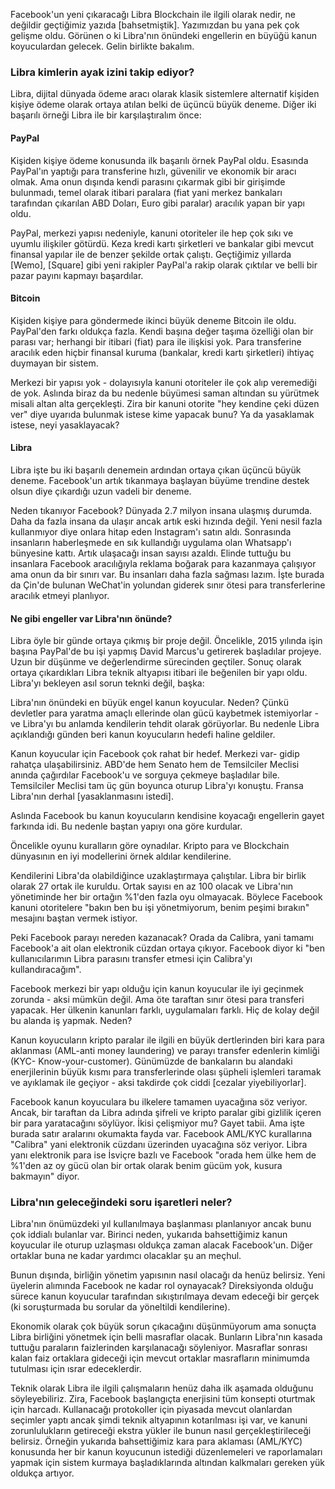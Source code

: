 Facebook'un yeni çıkaracağı Libra Blockchain ile ilgili olarak nedir, ne değildir geçtiğimiz yazıda [bahsetmiştik]. Yazımızdan bu yana pek çok gelişme oldu. Görünen o ki Libra'nın önündeki engellerin en büyüğü kanun koyuculardan gelecek. Gelin birlikte bakalım. 

### Libra kimlerin ayak izini takip ediyor?

Libra, dijital dünyada ödeme aracı olarak klasik sistemlere alternatif kişiden kişiye ödeme olarak ortaya atılan belki de üçüncü büyük deneme. Diğer iki başarılı örneği Libra ile bir karşılaştıralım önce: 

#### PayPal

Kişiden kişiye ödeme konusunda ilk başarılı örnek PayPal oldu. Esasında PayPal'ın yaptığı para transferine hızlı, güvenilir ve ekonomik bir aracı olmak. Ama onun dışında kendi parasını çıkarmak gibi bir girişimde bulunmadı, temel olarak itibari paralara (fiat yani merkez bankaları tarafından çıkarılan ABD Doları, Euro gibi paralar) aracılık yapan bir yapı oldu. 

PayPal, merkezi yapısı nedeniyle, kanuni otoriteler ile hep çok sıkı ve uyumlu ilişkiler götürdü. Keza kredi kartı şirketleri ve bankalar gibi mevcut finansal yapılar ile de benzer şekilde ortak çalıştı. Geçtiğimiz yıllarda [Wemo], [Square] gibi yeni rakipler PayPal'a rakip olarak çıktılar ve belli bir pazar payını kapmayı başardılar. 

#### Bitcoin

Kişiden kişiye para göndermede ikinci büyük deneme Bitcoin ile oldu. PayPal'den farkı oldukça fazla. Kendi başına değer taşıma özelliği olan bir parası var; herhangi bir itibari (fiat) para ile ilişkisi yok. Para transferine aracılık eden hiçbir finansal kuruma (bankalar, kredi kartı şirketleri) ihtiyaç duymayan bir sistem. 

Merkezi bir yapısı yok - dolayısıyla kanuni otoriteler ile çok alıp veremediği de yok. Aslında biraz da bu nedenle büyümesi saman altından su yürütmek misali altan alta gerçekleşti. Zira bir kanuni otorite "hey kendine çeki düzen ver" diye uyarıda bulunmak istese kime yapacak bunu? Ya da yasaklamak istese, neyi yasaklayacak? 

#### Libra

Libra işte bu iki başarılı denemein ardından ortaya çıkan üçüncü büyük deneme. Facebook'un artık tıkanmaya başlayan büyüme trendine destek olsun diye çıkardığı uzun vadeli bir deneme. 

Neden tıkanıyor Facebook? Dünyada 2.7 milyon insana ulaşmış durumda. Daha da fazla insana da ulaşır ancak artık eski hızında değil. Yeni nesil fazla kullanmıyor diye onlara hitap eden Instagram'ı satın aldı. Sonrasında insanların haberleşmede en sık kullandığı uygulama olan Whatsapp'ı bünyesine kattı. Artık ulaşacağı insan sayısı azaldı. Elinde tuttuğu bu insanlara Facebook aracılığıyla reklama boğarak para kazanmaya çalışıyor ama onun da bir sınırı var. Bu insanları daha fazla sağması lazım. İşte burada da Çin'de bulunan WeChat'in yolundan giderek sınır ötesi para transferlerine aracılık etmeyi planlıyor. 

#### Ne gibi engeller var Libra'nın önünde?

Libra öyle bir günde ortaya çıkmış bir proje değil. Öncelikle, 2015 yılında işin başına PayPal'de bu işi yapmış David Marcus'u getirerek başladılar projeye. Uzun bir düşünme ve değerlendirme sürecinden geçtiler. Sonuç olarak ortaya çıkardıkları Libra teknik altyapısı itibari ile beğenilen bir yapı oldu. Libra'yı bekleyen asıl sorun teknki değil, başka:  

Libra'nın önündeki en büyük engel kanun koyucular. Neden? Çünkü devletler para yaratma amaçlı ellerinde olan gücü kaybetmek istemiyorlar - ve Libra'yı bu anlamda kendilerin tehdit olarak görüyorlar. Bu nedenle Libra açıklandığı günden beri kanun koyucuların hedefi haline geldiler. 

Kanun koyucular için Facebook çok rahat bir hedef. Merkezi var- gidip rahatça ulaşabilirsiniz. ABD'de hem Senato hem de Temsilciler Meclisi anında çağırdılar Facebook'u ve sorguya çekmeye başladılar bile. Temsilciler Meclisi tam üç gün boyunca oturup  Libra'yı konuştu. Fransa Libra'nın derhal [yasaklanmasını istedi]. 

Aslında Facebook bu kanun koyucuların kendisine koyacağı engellerin gayet farkında idi. Bu nedenle baştan yapıyı ona göre kurdular. 

Öncelikle oyunu kuralların göre oynadılar. Kripto para ve Blockchain dünyasının en iyi modellerini örnek aldılar kendilerine. 

Kendilerini Libra'da olabildiğince uzaklaştırmaya çalıştılar. Libra bir birlik olarak 27 ortak ile kuruldu. Ortak sayısı en az 100 olacak ve Libra'nın yönetiminde her bir ortağın %1'den fazla oyu olmayacak. Böylece Facebook kanuni otoritelere "bakın ben bu işi yönetmiyorum, benim peşimi bırakın" mesajını baştan vermek istiyor. 

Peki Facebook parayı nereden kazanacak? Orada da Calibra, yani tamamı Facebook'a ait olan elektronik cüzdan ortaya çıkıyor. Facebook diyor ki "ben kullanıcılarımın Libra parasını transfer etmesi için Calibra'yı kullandıracağım". 

Facebook merkezi bir yapı olduğu için kanun koyucular ile iyi geçinmek zorunda - aksi mümkün değil. Ama öte taraftan sınır ötesi para transferi yapacak. Her ülkenin kanunları farklı, uygulamaları farklı. Hiç de kolay değil bu alanda iş yapmak. Neden?

Kanun koyucuların kripto paralar ile ilgili en büyük dertlerinden biri kara para aklanması (AML-anti money laundering) ve parayı transfer edenlerin kimliği (KYC- Know-your-customer). Günümüzde de bankaların bu alandaki enerjilerinin büyük kısmı para transferlerinde olası şüpheli işlemleri taramak ve ayıklamak ile geçiyor - aksi takdirde çok ciddi [cezalar yiyebiliyorlar]. 

Facebook kanun koyuculara bu ilkelere tamamen uyacağına söz veriyor. Ancak, bir taraftan da Libra adında şifreli ve kripto paralar gibi gizlilik içeren bir para yaratacağını söylüyor. İkisi çelişmiyor mu? Gayet tabii. Ama işte burada satır aralarını okumakta fayda var. Facebook AML/KYC kurallarına "Calibra" yani elektronik cüzdanı üzerinden uyacağına söz veriyor. Libra yanı elektronik para ise İsviçre bazlı ve Facebook "orada hem ülke hem de %1'den az oy gücü olan bir ortak olarak benim gücüm yok, kusura bakmayın" diyor. 


### Libra'nın geleceğindeki soru işaretleri neler?

Libra'nın önümüzdeki yıl kullanılmaya başlanması planlanıyor ancak bunu çok iddialı bulanlar var. Birinci neden, yukarıda bahsettiğimiz kanun koyucular ile oturup uzlaşması oldukça zaman alacak Facebook'un. Diğer ortaklar buna ne kadar yardımcı olacaklar şu an meçhul. 

Bunun dışında, birliğin yönetim yapısının nasıl olacağı da henüz belirsiz. Yeni üyelerin alımında Facebook ne kadar rol oynayacak? Direksiyonda olduğu sürece kanun koyucular tarafından sıkıştırılmaya devam edeceği bir gerçek (ki soruşturmada bu sorular da yöneltildi kendilerine). 

Ekonomik olarak çok büyük sorun çıkacağını düşünmüyorum ama sonuçta Libra birliğini yönetmek için belli masraflar olacak. Bunların Libra'nın kasada tuttuğu paraların faizlerinden karşılanacağı söyleniyor. Masraflar sonrası kalan faiz ortaklara gideceği için mevcut ortaklar masrafların minimumda tutulması için ısrar edeceklerdir. 

Teknik olarak Libra ile ilgili çalışmaların henüz daha ilk aşamada olduğunu söyleyebiliriz. Zira, Facebook başlangıçta enerjisini tüm konsepti oturtmak için harcadı. Kullanacağı protokoller için piyasada mevcut olanlardan seçimler yaptı ancak şimdi teknik altyapının kotarılması işi var, ve kanuni zorunlulukların getireceği ekstra yükler ile bunun nasıl gerçekleştirileceği belirsiz. Örneğin yukarıda bahsettiğimiz kara para aklaması (AML/KYC) konusunda her bir kanun koyucunun istediği düzenlemeleri ve raporlamaları yapmak için sistem kurmaya başladıklarında altından kalkmaları gereken yük oldukça artıyor.  



